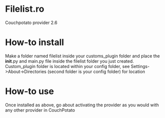 Filelist.ro
===========

Couchpotato provider 2.6

How-to install
===========
Make a folder named filelist inside your customs_plugin folder and place the __init__.py and main.py file inside the filelist folder you just created. Custom_plugin folder is located within your config folder, see Settings->About->Directories (second folder is your config folder) for location

How-to use
==========
Once installed as above, go about activating the provider as you would with any other provider in CouchPotato

